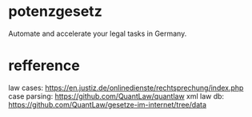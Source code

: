 # potenzgesetz
Automate and accelerate your legal tasks in Germany.

# refference
law cases: https://en.justiz.de/onlinedienste/rechtsprechung/index.php
case parsing: https://github.com/QuantLaw/quantlaw
xml law db: https://github.com/QuantLaw/gesetze-im-internet/tree/data
